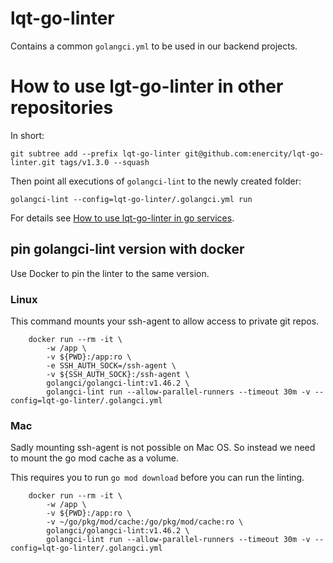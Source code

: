 # lqt-go-linter

Contains a common `golangci.yml` to be used in our backend projects.

# How to use lgt-go-linter in other repositories


In short:

```
git subtree add --prefix lqt-go-linter git@github.com:enercity/lqt-go-linter.git tags/v1.3.0 --squash
```

Then point all executions of `golangci-lint` to the newly created folder:

```
golangci-lint --config=lqt-go-linter/.golangci.yml run
```

For details see [How to use lqt-go-linter in go services](https://lynqtech.atlassian.net/l/cp/0n1T1uQu).

## pin golangci-lint version with docker

Use Docker to pin the linter to the same version.

### Linux

This command mounts your ssh-agent to allow access to private git repos.

```
	docker run --rm -it \
		-w /app \
		-v ${PWD}:/app:ro \
		-e SSH_AUTH_SOCK=/ssh-agent \
		-v ${SSH_AUTH_SOCK}:/ssh-agent \
		golangci/golangci-lint:v1.46.2 \
  		golangci-lint run --allow-parallel-runners --timeout 30m -v --config=lqt-go-linter/.golangci.yml
```


### Mac
Sadly mounting ssh-agent is not possible on Mac OS. So instead we need to mount the go mod cache as a volume.

This requires you to run
`go mod download` before you can run the linting.

```
	docker run --rm -it \
		-w /app \
		-v ${PWD}:/app:ro \
		-v ~/go/pkg/mod/cache:/go/pkg/mod/cache:ro \
		golangci/golangci-lint:v1.46.2 \
  		golangci-lint run --allow-parallel-runners --timeout 30m -v --config=lqt-go-linter/.golangci.yml
```
